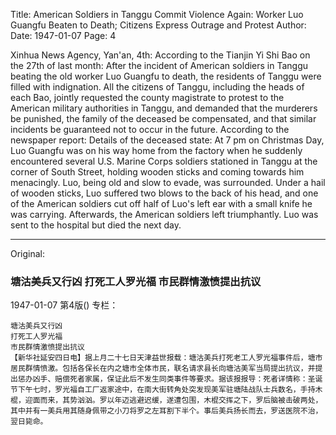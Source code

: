 Title: American Soldiers in Tanggu Commit Violence Again: Worker Luo Guangfu Beaten to Death; Citizens Express Outrage and Protest
Author:
Date: 1947-01-07
Page: 4

Xinhua News Agency, Yan'an, 4th: According to the Tianjin Yi Shi Bao on the 27th of last month: After the incident of American soldiers in Tanggu beating the old worker Luo Guangfu to death, the residents of Tanggu were filled with indignation. All the citizens of Tanggu, including the heads of each Bao, jointly requested the county magistrate to protest to the American military authorities in Tanggu, and demanded that the murderers be punished, the family of the deceased be compensated, and that similar incidents be guaranteed not to occur in the future. According to the newspaper report: Details of the deceased state: At 7 pm on Christmas Day, Luo Guangfu was on his way home from the factory when he suddenly encountered several U.S. Marine Corps soldiers stationed in Tanggu at the corner of South Street, holding wooden sticks and coming towards him menacingly. Luo, being old and slow to evade, was surrounded. Under a hail of wooden sticks, Luo suffered two blows to the back of his head, and one of the American soldiers cut off half of Luo's left ear with a small knife he was carrying. Afterwards, the American soldiers left triumphantly. Luo was sent to the hospital but died the next day.



<hr /> 

Original: 


### 塘沽美兵又行凶  打死工人罗光福  市民群情激愤提出抗议

1947-01-07
第4版()
专栏：

    塘沽美兵又行凶
    打死工人罗光福
    市民群情激愤提出抗议
    【新华社延安四日电】据上月二十七日天津益世报载：塘沽美兵打死老工人罗光福事件后，塘市居民群情愤激。包括各保长在内之塘市全体市民，联名请求县长向塘沽美军当局提出抗议，并提出惩办凶手、赔偿死者家属，保证此后不发生同类事件等要求。据该报报导：死者详情称：圣诞节下午七时，罗光福自工厂返家途中，在南大街转角处突发现美军驻塘陆战队士兵数名，手持木棍，迎面而来，其势汹汹。罗以年迈逃避迟缓，遂遭包围，木棍交挥之下，罗后脑被击破两处，其中并有一美兵用其随身佩带之小刀将罗之左耳割下半个。事后美兵扬长而去，罗送医院不治，翌日毙命。
